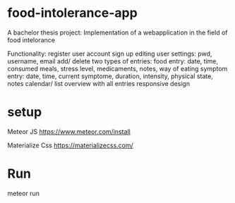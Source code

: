# food-intolerance-app

A bachelor thesis project:
Implementation of a webapplication in the field of food intelorance

Functionality:
register user account
sign up
editing user settings: pwd, username, email
add/ delete two types of entries: 
food entry: date, time, consumed meals, stress level, medicaments, notes, way of eating
symptom entry: date, time, current symptome, duration, intensity, physical state, notes
calendar/ list overview with all entries
responsive design

# setup
Meteor JS 
https://www.meteor.com/install

Materialize Css
https://materializecss.com/

# Run
meteor run
